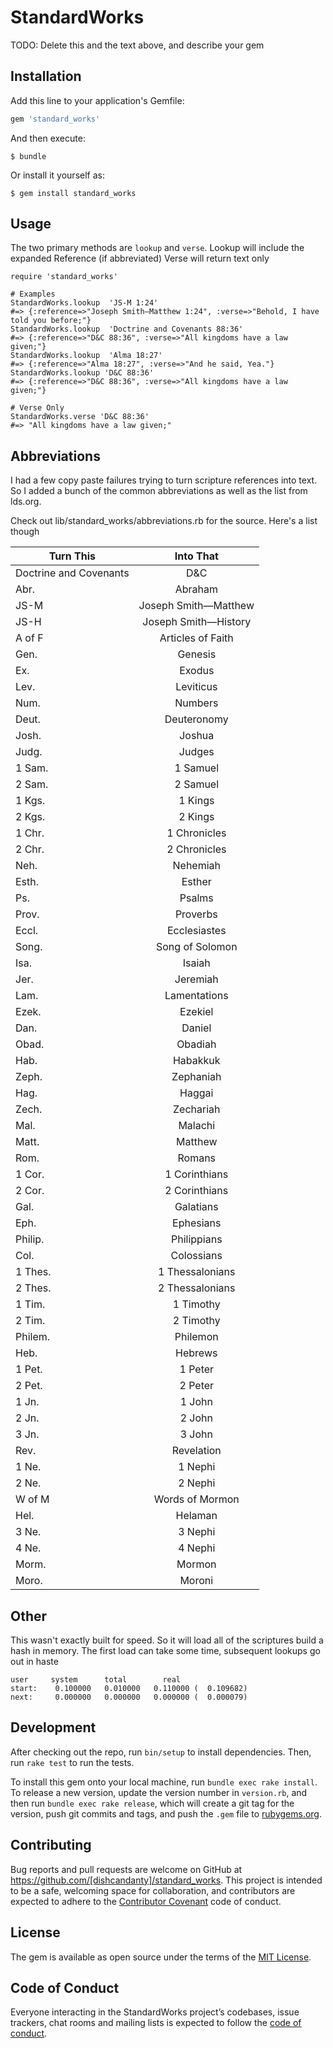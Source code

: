 # StandardWorks

TODO: Delete this and the text above, and describe your gem

## Installation

Add this line to your application's Gemfile:

```ruby
gem 'standard_works'
```

And then execute:

    $ bundle

Or install it yourself as:

    $ gem install standard_works

## Usage

The two primary methods are `lookup` and `verse`.
Lookup will include the expanded Reference (if abbreviated)
Verse will return text only

```
require 'standard_works'

# Examples
StandardWorks.lookup  'JS-M 1:24'
#=> {:reference=>"Joseph Smith—Matthew 1:24", :verse=>"Behold, I have told you before;"}
StandardWorks.lookup  'Doctrine and Covenants 88:36'
#=> {:reference=>"D&C 88:36", :verse=>"All kingdoms have a law given;"}
StandardWorks.lookup  'Alma 18:27'
#=> {:reference=>"Alma 18:27", :verse=>"And he said, Yea."}
StandardWorks.lookup 'D&C 88:36'
#=> {:reference=>"D&C 88:36", :verse=>"All kingdoms have a law given;"}

# Verse Only
StandardWorks.verse 'D&C 88:36'
#=> "All kingdoms have a law given;"
```

## Abbreviations

I had a few copy paste failures trying to turn scripture references into text. So I added a bunch of the common abbreviations as well as the list from lds.org.

Check out lib/standard_works/abbreviations.rb for the source. Here's a list though

| Turn This        | Into That  |
| ------------- |:-------------:|
| Doctrine and Covenants | D&C |
| Abr. | Abraham |
| JS-M | Joseph Smith—Matthew |
| JS-H | Joseph Smith—History |
| A of F | Articles of Faith |
| Gen. | Genesis |
| Ex. | Exodus |
| Lev. | Leviticus |
| Num. | Numbers |
| Deut. | Deuteronomy |
| Josh. | Joshua |
| Judg. | Judges |
| 1 Sam. | 1 Samuel |
| 2 Sam. | 2 Samuel |
| 1 Kgs. | 1 Kings |
| 2 Kgs. | 2 Kings |
| 1 Chr. | 1 Chronicles |
| 2 Chr. | 2 Chronicles |
| Neh. | Nehemiah |
| Esth. | Esther |
| Ps. | Psalms |
| Prov. | Proverbs |
| Eccl. | Ecclesiastes |
| Song. | Song of Solomon |
| Isa. | Isaiah |
| Jer. | Jeremiah |
| Lam. | Lamentations |
| Ezek. | Ezekiel |
| Dan. | Daniel |
| Obad. | Obadiah |
| Hab. | Habakkuk |
| Zeph. | Zephaniah |
| Hag. | Haggai |
| Zech. | Zechariah |
| Mal. | Malachi |
| Matt. | Matthew |
| Rom. | Romans |
| 1 Cor. | 1 Corinthians |
| 2 Cor. | 2 Corinthians |
| Gal. | Galatians |
| Eph. | Ephesians |
| Philip. | Philippians |
| Col. | Colossians |
| 1 Thes. | 1 Thessalonians |
| 2 Thes. | 2 Thessalonians |
| 1 Tim. | 1 Timothy |
| 2 Tim. | 2 Timothy |
| Philem. | Philemon |
| Heb. | Hebrews |
| 1 Pet. | 1 Peter |
| 2 Pet. | 2 Peter |
| 1 Jn. | 1 John |
| 2 Jn. | 2 John |
| 3 Jn. | 3 John |
| Rev. | Revelation |
| 1 Ne. | 1 Nephi |
| 2 Ne. | 2 Nephi |
| W of M | Words of Mormon |
| Hel. | Helaman |
| 3 Ne. | 3 Nephi |
| 4 Ne. | 4 Nephi |
| Morm. | Mormon |
| Moro. | Moroni |



## Other

This wasn't exactly built for speed. So it will load all of the scriptures build a hash in memory. The first load can take some time, subsequent lookups go out in haste

```
user     system      total        real
start:    0.100000   0.010000   0.110000 (  0.109682)
next:     0.000000   0.000000   0.000000 (  0.000079)
```

## Development

After checking out the repo, run `bin/setup` to install dependencies. Then, run `rake test` to run the tests.

To install this gem onto your local machine, run `bundle exec rake install`. To release a new version, update the version number in `version.rb`, and then run `bundle exec rake release`, which will create a git tag for the version, push git commits and tags, and push the `.gem` file to [rubygems.org](https://rubygems.org).

## Contributing

Bug reports and pull requests are welcome on GitHub at https://github.com/[dishcandanty]/standard_works. This project is intended to be a safe, welcoming space for collaboration, and contributors are expected to adhere to the [Contributor Covenant](http://contributor-covenant.org) code of conduct.

## License

The gem is available as open source under the terms of the [MIT License](https://opensource.org/licenses/MIT).

## Code of Conduct

Everyone interacting in the StandardWorks project’s codebases, issue trackers, chat rooms and mailing lists is expected to follow the [code of conduct](https://github.com/[USERNAME]/standard_works/blob/master/CODE_OF_CONDUCT.md).
